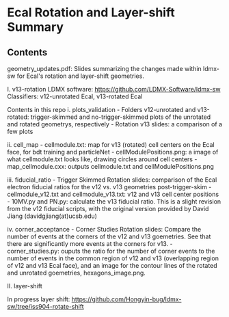 # Ecal Rotation and Layer-shift Summary
## Contents

geometry_updates.pdf: Slides summarizing the changes made within ldmx-sw for Ecal's rotation and layer-shift geometries.

I. v13-rotation
LDMX software: https://github.com/LDMX-Software/ldmx-sw
  Classifiers: v12-unrotated Ecal, v13-rotated Ecal
  
Contents in this repo
  i. plots_validation
    - Folders v12-unrotated and v13-rotated: trigger-skimmed and no-trigger-skimmed plots of the unrotated and rotated geometrys, respectively
    - Rotation v13 slides: a comparison of a few plots
    
  ii. cell_map
    - cellmodule.txt: map for v13 (rotated) cell centers on the Ecal face, for bdt training and particleNet
    - cellModulePositions.png: a image of what cellmodule.txt looks like, drawing circles around cell centers
    - map_cellmodule.cxx: outputs cellmodule.txt and cellModulePositions.png
    
  iii. fiducial_ratio
    - Trigger Skimmed Rotation slides: comparison of the Ecal electron fiducial ratios for the v12 vs. v13 geometries post-trigger-skim
    - cellmodule_v12.txt and cellmodule_v13.txt: v12 and v13 cell center positions
    - 10MV.py and PN.py: calculate the v13 fiducial ratio. This is a slight revision from the v12 fiducial scripts, with the original version provided by David Jiang (davidgjiang(at)ucsb.edu)
    
  iv. corner_acceptance
    - Corner Studies Rotation slides: Compare the number of events at the corners of the v12 and v13 goemetries. See that there are significantly more events at the corners for v13.
    - corner_studies.py: ouputs the ratio for the number of corner events to the number of events in the common region of v12 and v13 (overlapping region of v12 and v13 Ecal face), and an image for the contour lines of the rotated and unrotated goemetries, hexagons_image.png.

II. layer-shift

In progress layer shift:
https://github.com/Hongyin-bug/ldmx-sw/tree/iss904-rotate-shift


